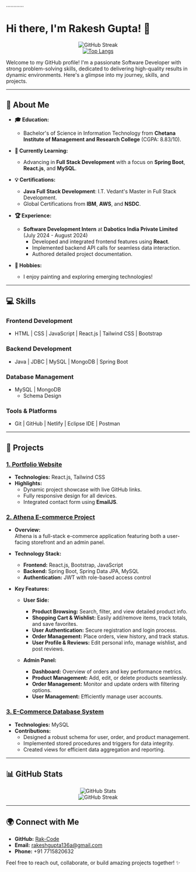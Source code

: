  ............ 
# Hi there, I'm Rakesh Gupta! 👋

<div align="center">
  <img src="https://streak-stats.demolab.com/?user=Rak-Code&theme=light&date_format=M%20j%5B%2C%20Y%5D" alt="GitHub Streak" />
  <br />
  <a href="https://github.com/Rak-Code/github-readme-stats">
    <img src="https://github-readme-stats.vercel.app/api/top-langs/?username=Rak-Code&hide=html,css" alt="Top Langs" />
  </a>
</div>





Welcome to my GitHub profile! I'm a passionate Software Developer with strong problem-solving skills, dedicated to delivering high-quality results in dynamic environments. Here's a glimpse into my journey, skills, and projects.

---

## 🚀 About Me

- **🎓 Education:**  
  - Bachelor's of Science in Information Technology from **Chetana Institute of Management and Research College** (CGPA: 8.83/10).

- **🌱 Currently Learning:**  
  - Advancing in **Full Stack Development** with a focus on **Spring Boot**, **React.js**, and **MySQL**.

- **💡 Certifications:**  
  - **Java Full Stack Development**: I.T. Vedant's Master in Full Stack Development.  
  - Global Certifications from **IBM**, **AWS**, and **NSDC**.

- **🏆 Experience:**  
  - **Software Development Intern** at **Dabotics India Private Limited** (July 2024 - August 2024)
    - Developed and integrated frontend features using **React**.
    - Implemented backend API calls for seamless data interaction.
    - Authored detailed project documentation.

- **🎨 Hobbies:**  
  - I enjoy painting and exploring emerging technologies!

---

## 💻 Skills

### **Frontend Development**
- HTML | CSS | JavaScript | React.js | Tailwind CSS | Bootstrap

### **Backend Development**
- Java | JDBC | MySQL | MongoDB | Spring Boot

### **Database Management**
- MySQL | MongoDB  
  - Schema Design

### **Tools & Platforms**
- Git | GitHub | Netlify | Eclipse IDE | Postman

---

## 🌟 Projects

### [1. Portfolio Website](https://github.com/Rak-Code/rakportfolio)
- **Technologies:** React.js, Tailwind CSS  
- **Highlights:**
  - Dynamic project showcase with live GitHub links.
  - Fully responsive design for all devices.
  - Integrated contact form using **EmailJS**.

### [2. Athena E-commerce Project](https://github.com/Rak-Code/Athena)
- **Overview:**  
  Athena is a full-stack e-commerce application featuring both a user-facing storefront and an admin panel.
  
- **Technology Stack:**
  - **Frontend:** React.js, Bootstrap, JavaScript  
  - **Backend:** Spring Boot, Spring Data JPA, MySQL  
  - **Authentication:** JWT with role-based access control
  
- **Key Features:**
  - **User Side:**  
    - **Product Browsing:** Search, filter, and view detailed product info.  
    - **Shopping Cart & Wishlist:** Easily add/remove items, track totals, and save favorites.  
    - **User Authentication:** Secure registration and login process.  
    - **Order Management:** Place orders, view history, and track status.  
    - **User Profile & Reviews:** Edit personal info, manage wishlist, and post reviews.
    
  - **Admin Panel:**  
    - **Dashboard:** Overview of orders and key performance metrics.  
    - **Product Management:** Add, edit, or delete products seamlessly.  
    - **Order Management:** Monitor and update orders with filtering options.  
    - **User Management:** Efficiently manage user accounts.

### [3. E-Commerce Database System](https://github.com/Rak-Code/MySQLProject)
- **Technologies:** MySQL  
- **Contributions:**
  - Designed a robust schema for user, order, and product management.
  - Implemented stored procedures and triggers for data integrity.
  - Created views for efficient data aggregation and reporting.

---

## 📊 GitHub Stats

<div align="center">
  <img src="https://github-readme-stats.vercel.app/api?username=Rak-Code&show_icons=true&theme=light&hide=issues&count_private=true&include_all_commits=true" alt="GitHub Stats" />
  <br />
  <img src="https://streak-stats.demolab.com/?user=Rak-Code&theme=light&date_format=M%20j%5B%2C%20Y%5D" alt="GitHub Streak" />
</div>

---

## 🌍 Connect with Me

- **GitHub:** [Rak-Code](https://github.com/Rak-Code)
- **Email:** [rakeshgupta136a@gmail.com](mailto:rakeshgupta136a@gmail.com)
- **Phone:** +91 7715820632

Feel free to reach out, collaborate, or build amazing projects together! ✨
